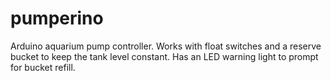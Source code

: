 # pumperino
Arduino aquarium pump controller. Works with float switches and a reserve bucket to keep the tank level constant. Has an LED warning light to prompt for bucket refill.

